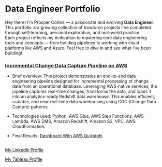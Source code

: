 # Data Engineer Portfolio
Hey there! I'm Prosper Collins — a passionate and evolving **Data Engineer**.  
This portfolio is a growing collection of hands-on projects I've completed through self-learning, personal exploration, and real-world practice.  
Each project reflects my dedication to mastering core data engineering tools and concepts — from building pipelines to working with cloud platforms like AWS and Azure.
Feel free to dive in and see what I’ve been building!

### [Incremental Change Data Capture Pipeline on AWS](https://github.com/kasyAnalyst/data-engineering-incremental-pipeline)
* Brief overview:
This project demonstrates an end-to-end data engineering pipeline designed for incremental processing of change data from an operational database. Leveraging AWS-native services, the pipeline captures real-time changes, transforms the data, and loads it into an analytics-ready Redshift data warehouse. This enables efficient, scalable, and near real-time data warehousing using CDC (Change Data Capture) patterns.

* Technologies used:
Python, AWS Glue, AWS Step Functions, AWS Lambda, AWS DMS, Amazon Redshift, Amazon S3, VPC, AWS CloudFormation.
* Final Results: [Dashboard With AWS Quiksight](https://drive.google.com/file/d/1ls5qioUdlYjd_Z1LnyVEyHbSm9Laymit/view?usp=sharing)
##

[My LinkedIn Profile](https://www.linkedin.com/in/prosper-n-collins-919b9a191/) 

[My Tableau Profile](https://public.tableau.com/app/profile/prosper.collins/vizzes)

